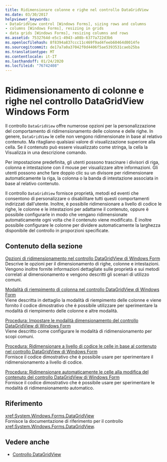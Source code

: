 ```yaml
---
title: Ridimensionare colonne e righe nel controllo DataGridView
ms.date: 03/30/2017
helpviewer_keywords:
- DataGridView control [Windows Forms], sizing rows and columns
- columns [Windows Forms], resizing in grids
- data grids [Windows Forms], resizing columns and rows
ms.assetid: 7532764d-e5c1-4943-a08b-6377a722d3b6
ms.openlocfilehash: 8f8394a837ccc11c469f9ad4feeb60464d0014fe
ms.sourcegitcommit: de17a7a0a37042f0d4406f5ae5393531caeb25ba
ms.translationtype: MT
ms.contentlocale: it-IT
ms.lasthandoff: 01/24/2020
ms.locfileid: "76742408"
---
```

# <a name="resizing-columns-and-rows-in-the-windows-forms-datagridview-control"></a>Ridimensionamento di colonne e righe nel controllo DataGridView Windows Form
Il controllo `DataGridView` offre numerose opzioni per la personalizzazione del comportamento di ridimensionamento delle colonne e delle righe. In genere, `DataGridView` le celle non vengono ridimensionate in base al relativo contenuto. Ma ritagliano qualsiasi valore di visualizzazione superiore alla cella. Se il contenuto può essere visualizzato come stringa, la cella la Visualizza in una descrizione comando.  
  
 Per impostazione predefinita, gli utenti possono trascinare i divisori di riga, colonna e intestazione con il mouse per visualizzare altre informazioni. Gli utenti possono anche fare doppio clic su un divisore per ridimensionare automaticamente la riga, la colonna o la banda di intestazione associata in base al relativo contenuto.  
  
 Il controllo `DataGridView` fornisce proprietà, metodi ed eventi che consentono di personalizzare o disabilitare tutti questi comportamenti indirizzati dall'utente. Inoltre, è possibile ridimensionare a livello di codice le righe, le colonne e le intestazioni per adattarne il contenuto, oppure è possibile configurarle in modo che vengano ridimensionate automaticamente ogni volta che il contenuto viene modificato. È inoltre possibile configurare le colonne per dividere automaticamente la larghezza disponibile del controllo in proporzioni specificate.  
  
## <a name="in-this-section"></a>Contenuto della sezione  
 [Opzioni di ridimensionamento nel controllo DataGridView di Windows Form](sizing-options-in-the-windows-forms-datagridview-control.md)  
 Descrive le opzioni per il dimensionamento di righe, colonne e intestazioni. Vengono inoltre fornite informazioni dettagliate sulle proprietà e sui metodi correlati al dimensionamento e vengono descritti gli scenari di utilizzo comuni.  
  
 [Modalità di riempimento di colonna nel controllo DataGridView di Windows Form](column-fill-mode-in-the-windows-forms-datagridview-control.md)  
 Viene descritta in dettaglio la modalità di riempimento delle colonne e viene fornito il codice dimostrativo che è possibile utilizzare per sperimentare la modalità di riempimento delle colonne e altre modalità.  
  
 [Procedura: Impostare le modalità dimensionamento del controllo DataGridView di Windows Form](how-to-set-the-sizing-modes-of-the-windows-forms-datagridview-control.md)  
 Viene descritto come configurare le modalità di ridimensionamento per scopi comuni.  
  
 [Procedura: Ridimensionare a livello di codice le celle in base al contenuto nel controllo DataGridView di Windows Form](programmatically-resize-cells-to-fit-content-in-the-datagrid.md)  
 Fornisce il codice dimostrativo che è possibile usare per sperimentare il ridimensionamento a livello di codice.  
  
 [Procedura: Ridimensionare automaticamente le celle alla modifica del contenuto del controllo DataGridView di Windows Form](automatically-resize-cells-when-content-changes-in-the-datagrid.md)  
 Fornisce il codice dimostrativo che è possibile usare per sperimentare le modalità di ridimensionamento automatico.  
  
## <a name="reference"></a>Riferimento  
 <xref:System.Windows.Forms.DataGridView>  
 Fornisce la documentazione di riferimento per il controllo <xref:System.Windows.Forms.DataGridView>.  
  
## <a name="see-also"></a>Vedere anche

- [Controllo DataGridView](datagridview-control-windows-forms.md)

